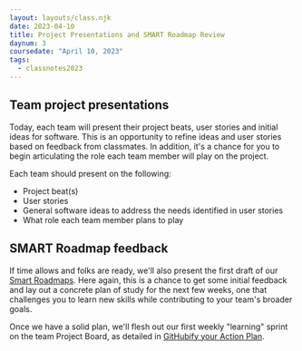 ```yaml
---
layout: layouts/class.njk
date: 2023-04-10
title: Project Presentations and SMART Roadmap Review
daynum: 3
coursedate: "April 10, 2023"
tags:
  - classnotes2023
---
```



## Team project presentations

Today, each team will present their project beats, user stories and initial ideas for software. This is an opportunity to refine ideas and user stories based on feedback from classmates. In addition, it's a chance for you to begin articulating the role each team member will play on the project.

Each team should present on the following:

* Project beat(s)
* User stories
* General software ideas to address the needs identified in user stories
* What role each team member plans to play

## SMART Roadmap feedback

If time allows and folks are ready, we'll also present the first draft of our [Smart Roadmaps](../../topics/smart_roadmap/). Here again, this is a chance to
get some initial feedback and lay out a concrete plan of study for the next few weeks, one that challenges you to learn new skills while contributing to your team's broader goals.

Once we have a solid plan, we'll flesh out our first weekly "learning" sprint on the team Project Board, as detailed in [GitHubify your Action Plan](../../topics/smart_roadmap/#githubify-your-action-plan).

